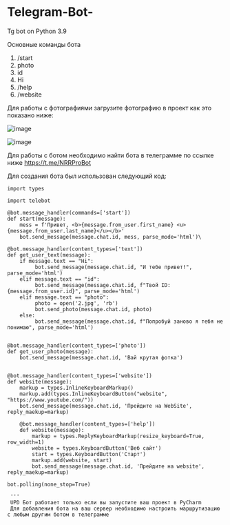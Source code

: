 # Telegram-Bot-
Tg bot on Python 3.9



Основные команды  бота 
1) /start 
2) photo
3) id
4) Hi
5) /help
6) /website

Для работы с фотографиями загрузите фотографию в проект как это показано ниже:

![image](https://user-images.githubusercontent.com/95234863/200157237-bb1ed76a-a566-476a-8a74-3193b59bc6b6.png)

![image](https://user-images.githubusercontent.com/95234863/200157249-e53c28ba-23a4-494e-b529-06f8c47aa005.png)

 Для работы с ботом необходимо найти бота в телеграмме по ссылке ниже
 https://t.me/NRRProBot



 
Для создания бота был использован следующий код:

```
import types

import telebot

@bot.message_handler(commands=['start'])
def start(message):
    mess = f'Привет, <b>{message.from_user.first_name} <u>{message.from_user.last_name}</u></b>'
    bot.send_message(message.chat.id, mess, parse_mode='html')\

@bot.message_handler(content_types=['text'])
def get_user_text(message):
    if message.text == "Hi":
         bot.send_message(message.chat.id, "И тебе привет!", parse_mode='html')
    elif message.text == "id":
         bot.send_message(message.chat.id, f"Твой ID: {message.from_user.id}", parse_mode='html')
    elif message.text == "photo":
         photo = open('2.jpg', 'rb')
         bot.send_photo(message.chat.id, photo)
    else:
         bot.send_message(message.chat.id, f"Попробуй заново я тебя не понимаю", parse_mode='html')


@bot.message_handler(content_types=['photo'])
def get_user_photo(message):
    bot.send_message(message.chat.id, 'Вай крутая фотка')


@bot.message_handler(content_types=['website'])
def website(message):
    markup = types.InlineKeyboardMarkup()
    markup.add(types.InlineKeyboardButton("website", "https://www.youtube.com/"))
    bot.send_message(message.chat.id, 'Прейдите на WebSite', reply_maekup=markup)

    @bot.message_handler(content_types=['help'])
    def website(message):
        markup = types.ReplyKeyboardMarkup(resize_keyboard=True, row_width=1)
        website = types.KeyboardButton('Веб сайт')
        start = types.KeyboardButton('Старт')
        markup.add(website, start)
        bot.send_message(message.chat.id, 'Прейдите на website', reply_maekup=markup)

bot.polling(none_stop=True)

 ''' 
 UPD Бот работает только если вы запустите ваш проект в PyCharm 
 Для добавления бота на ваш сервер необходимо настроить маршрутизацию с любым другим ботом в телеграмме
